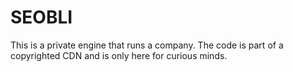 # SEOBLI
This is a private engine that runs a company. The code is part of a copyrighted CDN and is only here for curious minds.

